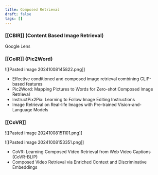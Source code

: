 ```yaml
---
title: Composed Retrieval
draft: false
tags: []
---
```


### [[CBIR]] (Content Based Image Retrieval)
Google Lens
### [[CoIR]] (Pic2Word)
![[Pasted image 20241008145822.png]]
- Effective conditioned and composed image retrieval combining CLIP-based features
- Pic2Word: Mapping Pictures to Words for Zero-shot Composed Image Retrieval
- InstructPix2Pix: Learning to Follow Image Editing Instructions
- Image Retrieval on Real-life Images with Pre-trained Vision-and-Language Models

### [[CoVR]]
![[Pasted image 20241008151101.png]]

![[Pasted image 20241008153351.png]]
- CoVR: Learning Composed Video Retrieval from Web Video Captions (CoVR-BLIP)
- Composed Video Retrieval via Enriched Context and Discriminative Embeddings
